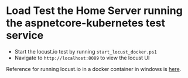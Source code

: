 # Load Test the Home Server running the aspnetcore-kubernetes test service

- Start the locust.io test by running `start_locust_docker.ps1`
- Navigate to `http://localhost:8089` to view the locust UI


Reference for running locust.io in a docker container in windows is [here](https://medium.com/locust-io-experiments/locust-io-experiments-running-in-docker-cae3c7f9386e).